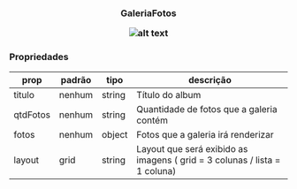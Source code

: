 <h3 align="center">GaleriaFotos</p> 

![alt text](https://media.giphy.com/media/l378tBCI1nfGeLcL6/giphy.gif)

### Propriedades 
| prop | padrão | tipo | descrição |
| ---- | ---- | ----| ---- |
| titulo | nenhum | string | Título do album |
| qtdFotos | nenhum | string | Quantidade de fotos que a galeria contém |
| fotos | nenhum | object | Fotos que a galeria irá renderizar |
| layout | grid | string | Layout que será exibido as imagens ( grid = 3 colunas / lista = 1 coluna) |
